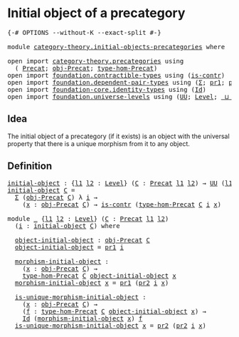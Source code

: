 # Initial object of a precategory

<pre class="Agda"><a id="44" class="Symbol">{-#</a> <a id="48" class="Keyword">OPTIONS</a> <a id="56" class="Pragma">--without-K</a> <a id="68" class="Pragma">--exact-split</a> <a id="82" class="Symbol">#-}</a>

<a id="87" class="Keyword">module</a> <a id="94" href="category-theory.initial-objects-precategories.html" class="Module">category-theory.initial-objects-precategories</a> <a id="140" class="Keyword">where</a>

<a id="147" class="Keyword">open</a> <a id="152" class="Keyword">import</a> <a id="159" href="category-theory.precategories.html" class="Module">category-theory.precategories</a> <a id="189" class="Keyword">using</a>
  <a id="197" class="Symbol">(</a> <a id="199" href="category-theory.precategories.html#2242" class="Function">Precat</a><a id="205" class="Symbol">;</a> <a id="207" href="category-theory.precategories.html#2555" class="Function">obj-Precat</a><a id="217" class="Symbol">;</a> <a id="219" href="category-theory.precategories.html#2674" class="Function">type-hom-Precat</a><a id="234" class="Symbol">)</a>
<a id="236" class="Keyword">open</a> <a id="241" class="Keyword">import</a> <a id="248" href="foundation.contractible-types.html" class="Module">foundation.contractible-types</a> <a id="278" class="Keyword">using</a> <a id="284" class="Symbol">(</a><a id="285" href="foundation-core.contractible-types.html#992" class="Function">is-contr</a><a id="293" class="Symbol">)</a>
<a id="295" class="Keyword">open</a> <a id="300" class="Keyword">import</a> <a id="307" href="foundation.dependent-pair-types.html" class="Module">foundation.dependent-pair-types</a> <a id="339" class="Keyword">using</a> <a id="345" class="Symbol">(</a><a id="346" href="foundation-core.dependent-pair-types.html#502" class="Record">Σ</a><a id="347" class="Symbol">;</a> <a id="349" href="foundation-core.dependent-pair-types.html#592" class="Field">pr1</a><a id="352" class="Symbol">;</a> <a id="354" href="foundation-core.dependent-pair-types.html#604" class="Field">pr2</a><a id="357" class="Symbol">)</a>
<a id="359" class="Keyword">open</a> <a id="364" class="Keyword">import</a> <a id="371" href="foundation-core.identity-types.html" class="Module">foundation-core.identity-types</a> <a id="402" class="Keyword">using</a> <a id="408" class="Symbol">(</a><a id="409" href="foundation-core.identity-types.html#1754" class="Datatype">Id</a><a id="411" class="Symbol">)</a>
<a id="413" class="Keyword">open</a> <a id="418" class="Keyword">import</a> <a id="425" href="foundation.universe-levels.html" class="Module">foundation.universe-levels</a> <a id="452" class="Keyword">using</a> <a id="458" class="Symbol">(</a><a id="459" href="foundation-core.universe-levels.html#222" class="Primitive">UU</a><a id="461" class="Symbol">;</a> <a id="463" href="Agda.Primitive.html#597" class="Postulate">Level</a><a id="468" class="Symbol">;</a> <a id="470" href="Agda.Primitive.html#810" class="Primitive Operator">_⊔_</a><a id="473" class="Symbol">)</a>
</pre>
## Idea

The initial object of a precategory (if it exists) is an object with the universal property that there is a unique morphism from it to any object.

## Definition

<pre class="Agda"><a id="initial-object"></a><a id="660" href="category-theory.initial-objects-precategories.html#660" class="Function">initial-object</a> <a id="675" class="Symbol">:</a> <a id="677" class="Symbol">{</a><a id="678" href="category-theory.initial-objects-precategories.html#678" class="Bound">l1</a> <a id="681" href="category-theory.initial-objects-precategories.html#681" class="Bound">l2</a> <a id="684" class="Symbol">:</a> <a id="686" href="Agda.Primitive.html#597" class="Postulate">Level</a><a id="691" class="Symbol">}</a> <a id="693" class="Symbol">(</a><a id="694" href="category-theory.initial-objects-precategories.html#694" class="Bound">C</a> <a id="696" class="Symbol">:</a> <a id="698" href="category-theory.precategories.html#2242" class="Function">Precat</a> <a id="705" href="category-theory.initial-objects-precategories.html#678" class="Bound">l1</a> <a id="708" href="category-theory.initial-objects-precategories.html#681" class="Bound">l2</a><a id="710" class="Symbol">)</a> <a id="712" class="Symbol">→</a> <a id="714" href="foundation-core.universe-levels.html#222" class="Primitive">UU</a> <a id="717" class="Symbol">(</a><a id="718" href="category-theory.initial-objects-precategories.html#678" class="Bound">l1</a> <a id="721" href="Agda.Primitive.html#810" class="Primitive Operator">⊔</a> <a id="723" href="category-theory.initial-objects-precategories.html#681" class="Bound">l2</a><a id="725" class="Symbol">)</a>
<a id="727" href="category-theory.initial-objects-precategories.html#660" class="Function">initial-object</a> <a id="742" href="category-theory.initial-objects-precategories.html#742" class="Bound">C</a> <a id="744" class="Symbol">=</a>
  <a id="748" href="foundation-core.dependent-pair-types.html#502" class="Record">Σ</a> <a id="750" class="Symbol">(</a><a id="751" href="category-theory.precategories.html#2555" class="Function">obj-Precat</a> <a id="762" href="category-theory.initial-objects-precategories.html#742" class="Bound">C</a><a id="763" class="Symbol">)</a> <a id="765" class="Symbol">λ</a> <a id="767" href="category-theory.initial-objects-precategories.html#767" class="Bound">i</a> <a id="769" class="Symbol">→</a>
    <a id="775" class="Symbol">(</a><a id="776" href="category-theory.initial-objects-precategories.html#776" class="Bound">x</a> <a id="778" class="Symbol">:</a> <a id="780" href="category-theory.precategories.html#2555" class="Function">obj-Precat</a> <a id="791" href="category-theory.initial-objects-precategories.html#742" class="Bound">C</a><a id="792" class="Symbol">)</a> <a id="794" class="Symbol">→</a> <a id="796" href="foundation-core.contractible-types.html#992" class="Function">is-contr</a> <a id="805" class="Symbol">(</a><a id="806" href="category-theory.precategories.html#2674" class="Function">type-hom-Precat</a> <a id="822" href="category-theory.initial-objects-precategories.html#742" class="Bound">C</a> <a id="824" href="category-theory.initial-objects-precategories.html#767" class="Bound">i</a> <a id="826" href="category-theory.initial-objects-precategories.html#776" class="Bound">x</a><a id="827" class="Symbol">)</a>

<a id="830" class="Keyword">module</a> <a id="837" href="category-theory.initial-objects-precategories.html#837" class="Module">_</a> <a id="839" class="Symbol">{</a><a id="840" href="category-theory.initial-objects-precategories.html#840" class="Bound">l1</a> <a id="843" href="category-theory.initial-objects-precategories.html#843" class="Bound">l2</a> <a id="846" class="Symbol">:</a> <a id="848" href="Agda.Primitive.html#597" class="Postulate">Level</a><a id="853" class="Symbol">}</a> <a id="855" class="Symbol">(</a><a id="856" href="category-theory.initial-objects-precategories.html#856" class="Bound">C</a> <a id="858" class="Symbol">:</a> <a id="860" href="category-theory.precategories.html#2242" class="Function">Precat</a> <a id="867" href="category-theory.initial-objects-precategories.html#840" class="Bound">l1</a> <a id="870" href="category-theory.initial-objects-precategories.html#843" class="Bound">l2</a><a id="872" class="Symbol">)</a>
  <a id="876" class="Symbol">(</a><a id="877" href="category-theory.initial-objects-precategories.html#877" class="Bound">i</a> <a id="879" class="Symbol">:</a> <a id="881" href="category-theory.initial-objects-precategories.html#660" class="Function">initial-object</a> <a id="896" href="category-theory.initial-objects-precategories.html#856" class="Bound">C</a><a id="897" class="Symbol">)</a> <a id="899" class="Keyword">where</a>

  <a id="908" href="category-theory.initial-objects-precategories.html#908" class="Function">object-initial-object</a> <a id="930" class="Symbol">:</a> <a id="932" href="category-theory.precategories.html#2555" class="Function">obj-Precat</a> <a id="943" href="category-theory.initial-objects-precategories.html#856" class="Bound">C</a>
  <a id="947" href="category-theory.initial-objects-precategories.html#908" class="Function">object-initial-object</a> <a id="969" class="Symbol">=</a> <a id="971" href="foundation-core.dependent-pair-types.html#592" class="Field">pr1</a> <a id="975" href="category-theory.initial-objects-precategories.html#877" class="Bound">i</a>

  <a id="980" href="category-theory.initial-objects-precategories.html#980" class="Function">morphism-initial-object</a> <a id="1004" class="Symbol">:</a>
    <a id="1010" class="Symbol">(</a><a id="1011" href="category-theory.initial-objects-precategories.html#1011" class="Bound">x</a> <a id="1013" class="Symbol">:</a> <a id="1015" href="category-theory.precategories.html#2555" class="Function">obj-Precat</a> <a id="1026" href="category-theory.initial-objects-precategories.html#856" class="Bound">C</a><a id="1027" class="Symbol">)</a> <a id="1029" class="Symbol">→</a>
    <a id="1035" href="category-theory.precategories.html#2674" class="Function">type-hom-Precat</a> <a id="1051" href="category-theory.initial-objects-precategories.html#856" class="Bound">C</a> <a id="1053" href="category-theory.initial-objects-precategories.html#908" class="Function">object-initial-object</a> <a id="1075" href="category-theory.initial-objects-precategories.html#1011" class="Bound">x</a>
  <a id="1079" href="category-theory.initial-objects-precategories.html#980" class="Function">morphism-initial-object</a> <a id="1103" href="category-theory.initial-objects-precategories.html#1103" class="Bound">x</a> <a id="1105" class="Symbol">=</a> <a id="1107" href="foundation-core.dependent-pair-types.html#592" class="Field">pr1</a> <a id="1111" class="Symbol">(</a><a id="1112" href="foundation-core.dependent-pair-types.html#604" class="Field">pr2</a> <a id="1116" href="category-theory.initial-objects-precategories.html#877" class="Bound">i</a> <a id="1118" href="category-theory.initial-objects-precategories.html#1103" class="Bound">x</a><a id="1119" class="Symbol">)</a>

  <a id="1124" href="category-theory.initial-objects-precategories.html#1124" class="Function">is-unique-morphism-initial-object</a> <a id="1158" class="Symbol">:</a>
    <a id="1164" class="Symbol">(</a><a id="1165" href="category-theory.initial-objects-precategories.html#1165" class="Bound">x</a> <a id="1167" class="Symbol">:</a> <a id="1169" href="category-theory.precategories.html#2555" class="Function">obj-Precat</a> <a id="1180" href="category-theory.initial-objects-precategories.html#856" class="Bound">C</a><a id="1181" class="Symbol">)</a> <a id="1183" class="Symbol">→</a>
    <a id="1189" class="Symbol">(</a><a id="1190" href="category-theory.initial-objects-precategories.html#1190" class="Bound">f</a> <a id="1192" class="Symbol">:</a> <a id="1194" href="category-theory.precategories.html#2674" class="Function">type-hom-Precat</a> <a id="1210" href="category-theory.initial-objects-precategories.html#856" class="Bound">C</a> <a id="1212" href="category-theory.initial-objects-precategories.html#908" class="Function">object-initial-object</a> <a id="1234" href="category-theory.initial-objects-precategories.html#1165" class="Bound">x</a><a id="1235" class="Symbol">)</a> <a id="1237" class="Symbol">→</a>
    <a id="1243" href="foundation-core.identity-types.html#1754" class="Datatype">Id</a> <a id="1246" class="Symbol">(</a><a id="1247" href="category-theory.initial-objects-precategories.html#980" class="Function">morphism-initial-object</a> <a id="1271" href="category-theory.initial-objects-precategories.html#1165" class="Bound">x</a><a id="1272" class="Symbol">)</a> <a id="1274" href="category-theory.initial-objects-precategories.html#1190" class="Bound">f</a>
  <a id="1278" href="category-theory.initial-objects-precategories.html#1124" class="Function">is-unique-morphism-initial-object</a> <a id="1312" href="category-theory.initial-objects-precategories.html#1312" class="Bound">x</a> <a id="1314" class="Symbol">=</a> <a id="1316" href="foundation-core.dependent-pair-types.html#604" class="Field">pr2</a> <a id="1320" class="Symbol">(</a><a id="1321" href="foundation-core.dependent-pair-types.html#604" class="Field">pr2</a> <a id="1325" href="category-theory.initial-objects-precategories.html#877" class="Bound">i</a> <a id="1327" href="category-theory.initial-objects-precategories.html#1312" class="Bound">x</a><a id="1328" class="Symbol">)</a>
</pre>